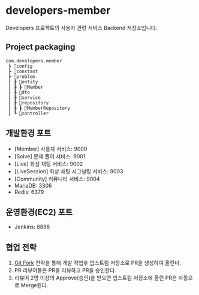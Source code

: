 # developers-member
Developers 프로젝트의 사용자 관련 서비스 Backend 저장소입니다.

## Project packaging

```
com.developers.member
 ┣ 📂config
 ┣ 📂constant       
 ┣ 📂problem
 ┃ ┣ 📂entity
 ┃ ┣ ┣ 📃Member
 ┃ ┣ 📂dto
 ┃ ┣ 📂service
 ┃ ┣ 📂repository
 ┃ ┣ ┣ 📃MemberRepository
 ┃ ┗ 📂controller
```

## 개발환경 포트
- [Member] 사용자 서비스: 9000
- [Solve] 문제 풀이 서비스: 9001
- [Live] 화상 채팅 서비스: 9002
- [LiveSession] 화상 채팅 시그널링 서비스: 9003
- [Community] 커뮤니티 서비스: 9004
- MariaDB: 3306
- Redis: 6379

## 운영환경(EC2) 포트
- Jenkins: 8888

## 협업 전략
1. [Git Fork](https://jooneys-portfolio.notion.site/GIt-0f7a34fbaf584deaa0e561de46f3542d) 전략을 통해 개발 작업후 업스트림 저장소로 PR을 생성하여 올린다.
2. PR 리뷰어들은 PR을 리뷰하고 PR을 승인한다.
3. 리뷰어 2명 이상의 Approve(승인)을 받으면 업스트림 저장소에 올린 PR은 자동으로 Merge된다.